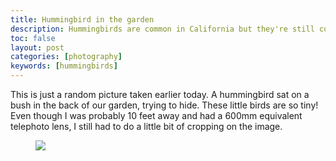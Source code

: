 ```yaml
---
title: Hummingbird in the garden
description: Hummingbirds are common in California but they're still cute
toc: false
layout: post
categories: [photography]
keywords: [hummingbirds]
---
```


This is just a random picture taken earlier today.  A hummingbird sat on a bush in the back of our garden, trying to hide. These little birds are so tiny! Even though I was probably 10 feet away and had a 600mm equivalent telephoto lens, I still had to do a little bit of cropping on the image.

<figure>
  <img src="/images/hummingbird-2014.jpg"/>
</figure>
